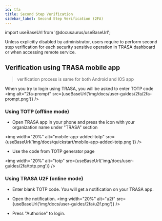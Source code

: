```yaml
---
id: tfa
title: Second Step Verification
sidebar_label: Second Step Verification (2FA)
---
```

import useBaseUrl from '@docusaurus/useBaseUrl';


Unless explicitly disabled by administrator, users require to perform second step verification for each security sensitive operation in TRASA dashboard or when accessing remote service. 

## Verification using TRASA mobile app

> verification process is same for both Android and IOS app


When you try to login using TRASA, you will be asked to enter TOTP code
<img  alt="2fa-prompt" src={useBaseUrl('img/docs/user-guides/2fa/2fa-prompt.png')} />

### Using TOTP (offline mode)
* Open TRASA app in your phone and press the icon with your organization name under "TRASA" section

<img width="20%"  alt="mobile-app-added-totp" src={useBaseUrl('img/docs/quickstart/mobile-app-added-totp.png')} />

* Use the code from TOTP generator page

<img width="20%" alt="totp" src={useBaseUrl('img/docs/user-guides/2fa/totp.png')} />


### Using TRASA U2F (online mode)
* Enter blank TOTP code. You will get a notification on your TRASA app.
* Open the notification.
<img width="20%" alt="u2f" src={useBaseUrl('img/docs/user-guides/2fa/u2f.png')} />

* Press "Authorise" to login.
